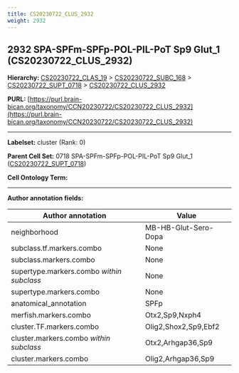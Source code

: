 ```yaml
---
title: CS20230722_CLUS_2932
weight: 2932
---
```

## 2932 SPA-SPFm-SPFp-POL-PIL-PoT Sp9 Glut_1 (CS20230722_CLUS_2932)
<b>Hierarchy: </b>
[CS20230722_CLAS_19](../CS20230722_CLAS_19) >
[CS20230722_SUBC_168](../CS20230722_SUBC_168) >
[CS20230722_SUPT_0718](../CS20230722_SUPT_0718) >
[CS20230722_CLUS_2932](../CS20230722_CLUS_2932)

**PURL:** [https://purl.brain-bican.org/taxonomy/CCN20230722/CS20230722_CLUS_2932](https://purl.brain-bican.org/taxonomy/CCN20230722/CS20230722_CLUS_2932)

---


**Labelset:** cluster (Rank: 0)

**Parent Cell Set:** 0718 SPA-SPFm-SPFp-POL-PIL-PoT Sp9 Glut_1 ([CS20230722_SUPT_0718](../CS20230722_SUPT_0718))



**Cell Ontology Term:** 

[MARKER GENES.]: #


---

[TRANSFERRED ANNOTATIONS.]: #


[AUTHOR ANNOTATION FIELDS.]: #


**Author annotation fields:**

| Author annotation | Value |
|-------------------|-------|
|neighborhood|MB-HB-Glut-Sero-Dopa|
|subclass.tf.markers.combo|None|
|subclass.markers.combo|None|
|supertype.markers.combo _within subclass_|None|
|supertype.markers.combo|None|
|anatomical_annotation|SPFp|
|merfish.markers.combo|Otx2,Sp9,Nxph4|
|cluster.TF.markers.combo|Olig2,Shox2,Sp9,Ebf2|
|cluster.markers.combo _within subclass_|Otx2,Arhgap36,Sp9|
|cluster.markers.combo|Olig2,Arhgap36,Sp9|

